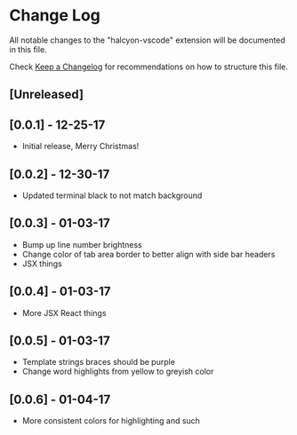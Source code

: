 # Change Log

All notable changes to the "halcyon-vscode" extension will be documented in this file.

Check [Keep a Changelog](http://keepachangelog.com/) for recommendations on how to structure this file.

## [Unreleased]

## [0.0.1] - 12-25-17

- Initial release, Merry Christmas!

## [0.0.2] - 12-30-17

- Updated terminal black to not match background

## [0.0.3] - 01-03-17

- Bump up line number brightness
- Change color of tab area border to better align with side bar headers
- JSX things

## [0.0.4] - 01-03-17

- More JSX React things

## [0.0.5] - 01-03-17

- Template strings braces should be purple
- Change word highlights from yellow to greyish color

## [0.0.6] - 01-04-17

- More consistent colors for highlighting and such
